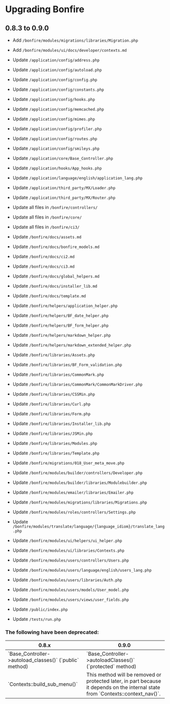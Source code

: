 # Upgrading Bonfire

## 0.8.3 to 0.9.0

* Add `/bonfire/modules/migrations/libraries/Migration.php`
* Add `/bonfire/modules/ui/docs/developer/contexts.md`

* Update `/application/config/address.php`
* Update `/application/config/autoload.php`
* Update `/application/config/config.php`
* Update `/application/config/constants.php`
* Update `/application/config/hooks.php`
* Update `/application/config/memcached.php`
* Update `/application/config/mimes.php`
* Update `/application/config/profiler.php`
* Update `/application/config/routes.php`
* Update `/application/config/smileys.php`

* Update `/application/core/Base_Controller.php`
* Update `/application/hooks/App_hooks.php`
* Update `/application/language/english/application_lang.php`
* Update `/application/third_party/MX/Loader.php`
* Update `/application/third_party/MX/Router.php`

* Update all files in `/bonfire/controllers/`
* Update all files in `/bonfire/core/`
* Update all files in `/bonfire/ci3/`

* Update `/bonfire/docs/assets.md`
* Update `/bonfire/docs/bonfire_models.md`
* Update `/bonfire/docs/ci2.md`
* Update `/bonfire/docs/ci3.md`
* Update `/bonfire/docs/global_helpers.md`
* Update `/bonfire/docs/installer_lib.md`
* Update `/bonfire/docs/template.md`

* Update `/bonfire/helpers/application_helper.php`
* Update `/bonfire/helpers/BF_date_helper.php`
* Update `/bonfire/helpers/BF_form_helper.php`
* Update `/bonfire/helpers/markdown_helper.php`
* Update `/bonfire/helpers/markdown_extended_helper.php`

* Update `/bonfire/libraries/Assets.php`
* Update `/bonfire/libraries/BF_Form_validation.php`
* Update `/bonfire/libraries/CommonMark.php`
* Update `/bonfire/libraries/CommonMark/CommonMarkDriver.php`
* Update `/bonfire/libraries/CSSMin.php`
* Update `/bonfire/libraries/Curl.php`
* Update `/bonfire/libraries/Form.php`
* Update `/bonfire/libraries/Installer_lib.php`
* Update `/bonfire/libraries/JSMin.php`
* Update `/bonfire/libraries/Modules.php`
* Update `/bonfire/libraries/Template.php`

* Update `/bonfire/migrations/018_User_meta_move.php`

* Update `/bonfire/modules/builder/controllers/Developer.php`
* Update `/bonfire/modules/builder/libraries/Modulebuilder.php`
* Update `/bonfire/modules/emailer/libraries/Emailer.php`
* Update `/bonfire/modules/migrations/libraries/Migrations.php`
* Update `/bonfire/modules/roles/controllers/Settings.php`
* Update `/bonfire/modules/translate/language/{language_idiom}/translate_lang.php`
* Update `/bonfire/modules/ui/helpers/ui_helper.php`
* Update `/bonfire/modules/ui/libraries/Contexts.php`
* Update `/bonfire/modules/users/controllers/Users.php`
* Update `/bonfire/modules/users/language/english/users_lang.php`
* Update `/bonfire/modules/users/libraries/Auth.php`
* Update `/bonfire/modules/users/models/User_model.php`
* Update `/bonfire/modules/users/views/user_fields.php`

* Update `/public/index.php`

* Update `/tests/run.php`

### The following have been deprecated:
<table>
    <thead>
        <tr>
            <th>0.8.x</th>
            <th>0.9.0</th>
        </tr>
    </thead>
    <tbody>
        <tr>
            <td>`Base_Controller->autoload_classes()` (`public` method)</td>
            <td>`Base_Controller->autoloadClasses()` (`protected` method)</td>
        </tr>
        <tr>
            <td>`Contexts::build_sub_menu()`</td>
            <td>This method will be removed or protected later, in part because
                it depends on the internal state from `Contexts::context_nav()`.
            </td>
        </tr>
    </tbody>
</table>